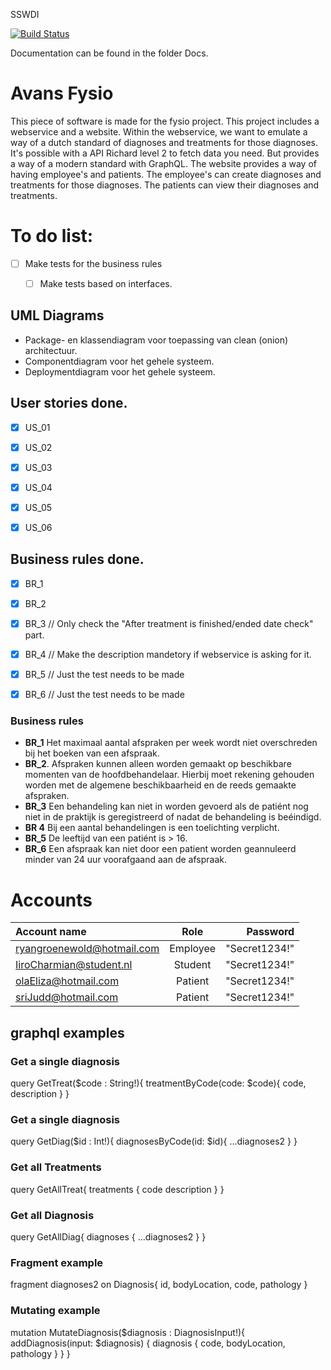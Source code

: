 SSWDI

[![Build Status](https://dev.azure.com/rgroenewold3/Avans%20Fysio/_apis/build/status/Avans%20Fysio-ASP.NET%20Core-CI?branchName=main)](https://dev.azure.com/rgroenewold3/Avans%20Fysio/_build/latest?definitionId=7&branchName=main)
 

Documentation can be found in the folder Docs.

# Avans Fysio
This piece of software is made for the fysio project. This project includes a webservice and a website. Within the webservice, we want to emulate a way of a dutch standard of diagnoses and treatments for those diagnoses. It's possible with a API Richard level 2 to fetch data you need. But provides a way of a modern standard with GraphQL. The website provides a way of having employee's and patients. The employee's can create diagnoses and treatments for those diagnoses. The patients can view their diagnoses and treatments. 



# To do list: 
- [ ] Make tests for the business rules
  - [ ] Make tests based on interfaces.


## UML Diagrams
- Package- en klassendiagram voor toepassing van clean (onion) architectuur.
- Componentdiagram voor het gehele systeem.
- Deploymentdiagram voor het gehele systeem.


## User stories done. 
- [x] US_01
- [X] US_02 
- [x] US_03
- [x] US_04
- [x] US_05
- [x] US_06


## Business rules done.
- [x] BR_1 
- [x] BR_2
- [x] BR_3 // Only check the "After treatment is finished/ended date check" part.
- [x] BR_4 // Make the description mandetory if webservice is asking for it.
- [x] BR_5 // Just the test needs to be made
- [x] BR_6 // Just the test needs to be made


### Business rules
- **BR_1** Het maximaal aantal afspraken per week wordt niet overschreden bij het boeken van een afspraak.
- **BR_2**. Afspraken kunnen alleen worden gemaakt op beschikbare momenten van de
hoofdbehandelaar. Hierbij moet rekening gehouden worden met de algemene
beschikbaarheid en de reeds gemaakte afspraken.
- **BR_3** Een behandeling kan niet in worden gevoerd als de patiént nog niet in de praktijk is geregistreerd of nadat de behandeling is beéindigd.
- **BR 4** Bij een aantal behandelingen is een toelichting verplicht.
- **BR_5** De leeftijd van een patiént is > 16.
- **BR_6** Een afspraak kan niet door een patient worden geannuleerd minder van 24 uur voorafgaand aan de afspraak.


# Accounts
| Account name |  Role  | Password |
|:-|:-:|-:|
| ryangroenewold@hotmail.com  | Employee | "Secret1234!" |
| IiroCharmian@student.nl   |  Student  |   "Secret1234!" |
| olaEliza@hotmail.com  | Patient |    "Secret1234!" |
| sriJudd@hotmail.com   | Patient |    "Secret1234!" |



## graphql examples

### Get a single diagnosis
query GetTreat($code : String!){
  treatmentByCode(code: $code){
    code,
    description
  }
}

### Get a single diagnosis
query GetDiag($id : Int!){
  diagnosesByCode(id: $id){
    ...diagnoses2
  }
}

### Get all Treatments
query GetAllTreat{
  treatments {
    code
    description
  }
}

### Get all Diagnosis
query GetAllDiag{
  diagnoses {
    ...diagnoses2
  }
}

### Fragment example
fragment diagnoses2 on Diagnosis{
  id,
  bodyLocation,
  code,
  pathology
}

### Mutating example
mutation MutateDiagnosis($diagnosis : DiagnosisInput!){
  addDiagnosis(input: $diagnosis) {
    diagnosis {
      code,
      bodyLocation,
      pathology
    }
  }
}
